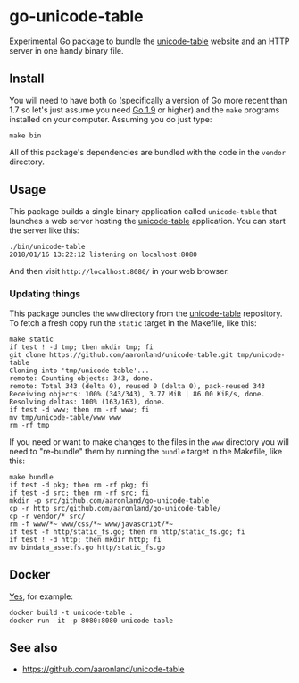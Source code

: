 # go-unicode-table

Experimental Go package to bundle the [unicode-table](https://aaronland.github.io/unicode-table/) website and an HTTP server in one handy binary file.

## Install

You will need to have both `Go` (specifically a version of Go more recent than 1.7 so let's just assume you need [Go 1.9](https://golang.org/dl/) or higher) and the `make` programs installed on your computer. Assuming you do just type:

```
make bin
```

All of this package's dependencies are bundled with the code in the `vendor` directory.

## Usage

This package builds a single binary application called `unicode-table` that launches a web server hosting the [unicode-table](https://aaronland.github.io/unicode-table/) application. You can start the server like this:

```
./bin/unicode-table 
2018/01/16 13:22:12 listening on localhost:8080
```

And then visit `http://localhost:8080/`  in your web browser.

### Updating things

This package bundles the `www` directory from the [unicode-table](https://github.com/aaronland/unicode-table) repository. To fetch a fresh copy run the `static` target in the Makefile, like this:

```
make static
if test ! -d tmp; then mkdir tmp; fi
git clone https://github.com/aaronland/unicode-table.git tmp/unicode-table
Cloning into 'tmp/unicode-table'...
remote: Counting objects: 343, done.        
remote: Total 343 (delta 0), reused 0 (delta 0), pack-reused 343        
Receiving objects: 100% (343/343), 3.77 MiB | 86.00 KiB/s, done.
Resolving deltas: 100% (163/163), done.
if test -d www; then rm -rf www; fi
mv tmp/unicode-table/www www
rm -rf tmp
```

If you need or want to make changes to the files in the `www` directory you will need to "re-bundle" them by running the `bundle` target in the Makefile, like this:

```
make bundle
if test -d pkg; then rm -rf pkg; fi
if test -d src; then rm -rf src; fi
mkdir -p src/github.com/aaronland/go-unicode-table
cp -r http src/github.com/aaronland/go-unicode-table/
cp -r vendor/* src/
rm -f www/*~ www/css/*~ www/javascript/*~
if test -f http/static_fs.go; then rm http/static_fs.go; fi
if test ! -d http; then mkdir http; fi
mv bindata_assetfs.go http/static_fs.go
```

## Docker

[Yes](Dockerfile), for example:

```
docker build -t unicode-table .
docker run -it -p 8080:8080 unicode-table
```

## See also

* https://github.com/aaronland/unicode-table
